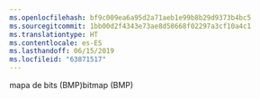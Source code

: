 ```yaml
---
ms.openlocfilehash: bf9c009ea6a95d2a71aeb1e99b8b29d9373b4bc5
ms.sourcegitcommit: 1bb00d2f4343e73ae8d58668f02297a3cf10a4c1
ms.translationtype: HT
ms.contentlocale: es-ES
ms.lasthandoff: 06/15/2019
ms.locfileid: "63871517"
---
```

<span data-ttu-id="b1daf-101">mapa de bits (BMP)</span><span class="sxs-lookup"><span data-stu-id="b1daf-101">bitmap (BMP)</span></span>